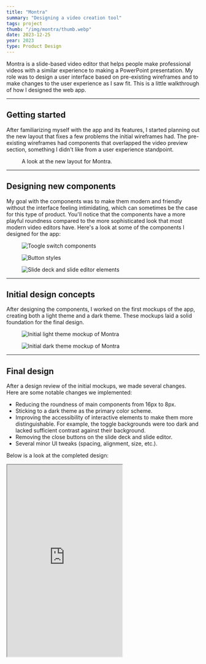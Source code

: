```yaml
---
title: "Montra"
summary: "Designing a video creation tool"
tags: project
thumb: "/img/montra/thumb.webp"
date: 2023-12-25
year: 2023
type: Product Design
---
```


Montra is a slide-based video editor that helps people make professional videos with a similar experience to making a PowerPoint presentation. My role was to design a user interface based on pre-existing wireframes and to make changes to the user experience as I saw fit. This is a little walkthrough of how I designed the web app.

---

## Getting started

After familiarizing myself with the app and its features, I started planning out the new layout that fixes a few problems the initial wireframes had. The pre-existing wireframes had components that overlapped the video preview section, something I didn't like from a user experience standpoint.

<figure>
    <picture>
        <img src="/img/montra/layout.webp" alt="" loading="lazy">
    </picture>
    <figcaption>A look at the new layout for Montra.</figcaption>
</figure>

---

## Designing new components

My goal with the components was to make them modern and friendly without the interface feeling intimidating, which can sometimes be the case for this type of product. You'll notice that the components have a more playful roundness compared to the more sophisticated look that most modern video editors have. Here's a look at some of the components I designed for the app:

<figure class="border-figure">
    <picture>
        <img src="/img/montra/toggle.webp" alt="Toogle switch components" loading="lazy">
    </picture>
</figure>

<figure class="border-figure">
    <picture>
        <img src="/img/montra/buttons.webp" alt="Button styles" loading="lazy">
    </picture>
</figure>

<figure class="border-figure">
    <picture>
        <img src="/img/montra/elements.webp" alt="Slide deck and slide editor elements" loading="lazy">
    </picture>
</figure>

---

## Initial design concepts

After designing the components, I worked on the first mockups of the app, creating both a light theme and a dark theme. These mockups laid a solid foundation for the final design.

<figure>
    <picture>
        <img src="/img/montra/light-thumb.webp" alt="Initial light theme mockup of Montra" loading="lazy">
    </picture>
</figure>

<figure>
    <picture>
        <img src="/img/montra/dark-thumb.webp" alt="Initial dark theme mockup of Montra" loading="lazy">
    </picture>
</figure>

---

## Final design

After a design review of the initial mockups, we made several changes. Here are some notable changes we implemented:

- Reducing the roundness of main components from 16px to 8px.
- Sticking to a dark theme as the primary color scheme.
- Improving the accessibility of interactive elements to make them more distinguishable. For example, the toggle backgrounds were too dark and lacked sufficient contrast against their background.
- Removing the close buttons on the slide deck and slide editor.
- Several minor UI tweaks (spacing, alignment, size, etc.).

Below is a look at the completed design:

<iframe title="Figma file for Montra" height="500" src="https://www.figma.com/embed?embed_host=share&url=https%3A%2F%2Fwww.figma.com%2Fdesign%2FpmWm4327Q0AfiPbV4h0V5F%2FMontra%3Fnode-id%3D1-440%26t%3DKigDEdqdsRv7w3NT-1" allowfullscreen></iframe>